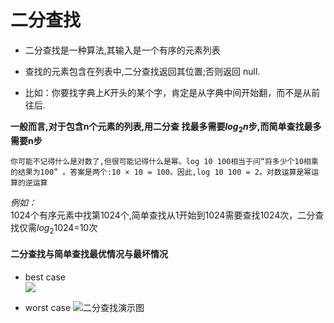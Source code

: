 # 二分查找

- 二分查找是一种算法,其输入是一个有序的元素列表  
- 查找的元素包含在列表中,二分查找返回其位置;否则返回 null.  


- 比如：你要找字典上*K*开头的某个字，肯定是从字典中间开始翻，而不是从前往后.
 
**一般而言,对于包含n个元素的列表,用二分查
找最多需要$log_2 n$步,而简单查找最多需要n步**  

`你可能不记得什么是对数了,但很可能记得什么是幂。log 10 100相当于问“将多少个10相乘
的结果为100”
。答案是两个:10 × 10 = 100。因此,log 10 100 = 2。对数运算是幂运算的逆运算`		

*例如：*  
1024个有序元素中找第1024个,简单查找从1开始到1024需要查找1024次，二分查找仅需$log_2 1024$=10次
#### 二分查找与简单查找最优情况与最坏情况
- best case  
![](https://images2015.cnblogs.com/blog/461877/201607/461877-20160721092700654-274861791.gif)  

- worst case
![二分查找演示图](https://images2015.cnblogs.com/blog/461877/201607/461877-20160721092729169-843824718.gif)